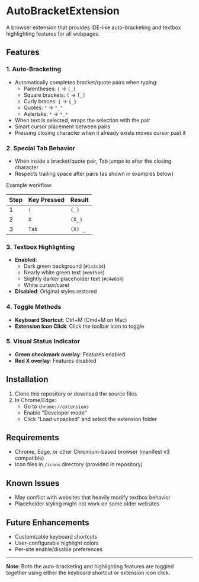 # AutoBracketExtension

A browser extension that provides IDE-like auto-bracketing and textbox highlighting features for all webpages.

## Features

### 1. Auto-Bracketing

- Automatically completes bracket/quote pairs when typing:
  - Parentheses: `(` → `(_) `
  - Square brackets: `[` → `[_] `
  - Curly braces: `{` → `{_} `
  - Quotes: `"` → `"_" `
  - Asterisks: `*` → `*_* `
- When text is selected, wraps the selection with the pair
- Smart cursor placement between pairs
- Pressing closing character when it already exists moves cursor past it

### 2. Special Tab Behavior

- When inside a bracket/quote pair, Tab jumps to after the closing character
- Respects trailing space after pairs (as shown in examples below)

Example workflow:

| Step | Key Pressed | Result           |
|------|------------|-------------------|
| 1    | `(`        | `(_) `            |
| 2    | `X`        | `(X_) `           |
| 3    | `Tab`      | `(X) _`           |

### 3. Textbox Highlighting

- **Enabled**:
  - Dark green background (`#1a3c34`)
  - Nearly white green text (`#e6f5e6`)
  - Slightly darker placeholder text (`#d4e6d4`)
  - White cursor/caret
- **Disabled**: Original styles restored

### 4. Toggle Methods

- **Keyboard Shortcut**: Ctrl+M (Cmd+M on Mac)
- **Extension Icon Click**: Click the toolbar icon to toggle

### 5. Visual Status Indicator

- **Green checkmark overlay**: Features enabled
- **Red X overlay**: Features disabled

## Installation

1. Clone this repository or download the source files
2. In Chrome/Edge:
   - Go to `chrome://extensions`
   - Enable "Developer mode"
   - Click "Load unpacked" and select the extension folder

## Requirements

- Chrome, Edge, or other Chromium-based browser (manifest v3 compatible)
- Icon files in `/icons` directory (provided in repository)

## Known Issues

- May conflict with websites that heavily modify textbox behavior
- Placeholder styling might not work on some older websites

## Future Enhancements

- Customizable keyboard shortcuts
- User-configurable highlight colors
- Per-site enable/disable preferences

---

**Note**: Both the auto-bracketing and highlighting features are toggled together using either the keyboard shortcut or extension icon click.